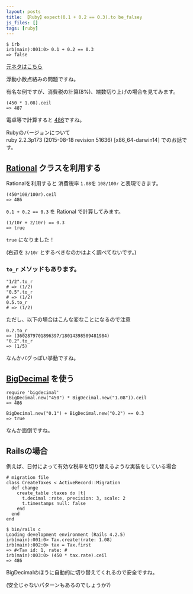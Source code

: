 ```yaml
---
layout: posts
title: 【Ruby】expect(0.1 + 0.2 == 0.3).to be_falsey
js_files: []
tags: [ruby]
---
```


<pre><code>$ irb
irb(main):001:0> 0.1 + 0.2 == 0.3
=> false</code></pre>

<a href="http://0.30000000000000004.com/" target="_blank">元ネタはこちら</a>

浮動小数点絡みの問題ですね。

有名な例ですが、消費税の計算(8%)、端数切り上げの場合を見てみます。

<pre><code>(450 * 1.08).ceil
=> 487</code></pre>

電卓等で計算すると <a href="https://www.google.co.jp/search?q=450*1.08" target="_blank">486</a>ですね。

<div class="ui warning message">
  <div class="header">
    Rubyのバージョンについて
  </div>
  ruby 2.2.3p173 (2015-08-18 revision 51636) [x86_64-darwin14] でのお話です。
</div>

## <a href="http://ruby-doc.org/core-2.2.0/Rational.html" target="_blank">Rational</a> クラスを利用する

Rationalを利用すると 消費税率 `1.08`を `108/100r` と表現できます。

<pre><code>(450*108/100r).ceil
=> 486</code></pre>

`0.1 + 0.2 == 0.3` を Rational で計算してみます。

<pre><code>(1/10r + 2/10r) == 0.3
=> true</code></pre>

`true` になりました！

(右辺を `3/10r` とするべきなのかはよく調べてないです。)

### `to_r` メソッドもあります。

<pre><code>"1/2".to_r
# => (1/2)
"0.5".to_r
# => (1/2)
0.5.to_r
# => (1/2)</code></pre>

ただし、以下の場合はこんな変なことになるので注意

<pre><code>0.2.to_r
=> (3602879701896397/18014398509481984)
"0.2".to_r
=> (1/5)</code></pre>

なんかバグっぽい挙動ですね。

## <a href="http://ruby-doc.org/stdlib-2.2.0/libdoc/bigdecimal/rdoc/BigDecimal.html" target="_blank">BigDecimal</a> を使う

<pre><code>require 'bigdecimal'
(BigDecimal.new("450") * BigDecimal.new("1.08")).ceil
=> 486</code></pre>

<pre><code>BigDecimal.new("0.1") + BigDecimal.new("0.2") == 0.3
=> true</code></pre>

なんか面倒ですね。

## Railsの場合

例えば、日付によって有効な税率を切り替えるような実装をしている場合

<pre><code># migration file
class CreateTaxes &lt; ActiveRecord::Migration
  def change
    create_table :taxes do |t|
      t.decimal :rate, precision: 3, scale: 2
      t.timestamps null: false
    end
  end
end</code></pre>

<pre><code>$ bin/rails c
Loading development environment (Rails 4.2.5)
irb(main):001:0> Tax.create!(rate: 1.08)
irb(main):002:0> tax = Tax.first
=> #&lt;Tax id: 1, rate: #<BigDecimal:7fd7970fac28,'0.108E1',18(27)&gt;, created_at: "2015-11-17 16:03:12", updated_at: "2015-11-17 16:03:12">
irb(main):003:0> (450 * tax.rate).ceil
=> 486</code></pre>

BigDecimalのほうに自動的に切り替えてくれるので安全ですね。

(安全じゃないパターンもあるのでしょうか?)


